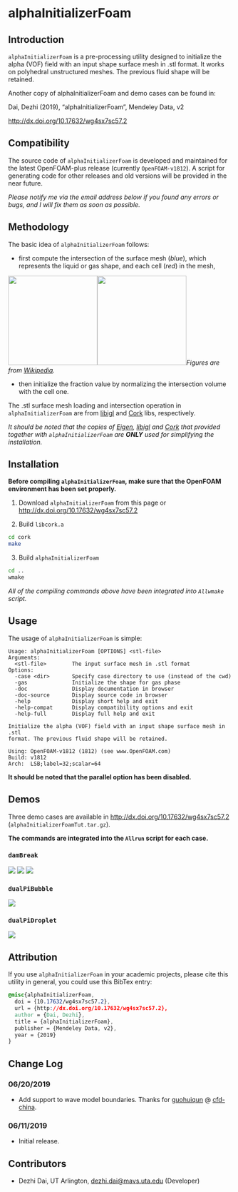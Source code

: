 # alphaInitializerFoam

## Introduction

```alphaInitializerFoam``` is a pre-processing utility designed to initialize the alpha (VOF) field with an input shape surface mesh in .stl format. It works on polyhedral unstructured meshes. The previous fluid shape will be retained.

Another copy of alphaInitializerFoam and demo cases can be found in:

Dai, Dezhi (2019), “alphaInitializerFoam”, Mendeley Data, v2

http://dx.doi.org/10.17632/wg4sx7sc57.2


## Compatibility

The source code of ```alphaInitializerFoam``` is developed and maintained for the latest OpenFOAM-plus release (currently ```OpenFOAM-v1812```). A script for generating code for other releases and old versions will be provided in the near future.

*Please notify me via the email address below if you found any errors or bugs, and I will fix them as soon as possible.*


## Methodology

The basic idea of ```alphaInitializerFoam``` follows:

* first compute the intersection of the surface mesh (*blue*), which represents the liquid or gas shape, and each cell (*red*) in the mesh,

<img src="https://upload.wikimedia.org/wikipedia/commons/4/4a/Boolean_union.PNG" width="200"><img src="https://upload.wikimedia.org/wikipedia/commons/0/0b/Boolean_intersect.PNG" width="200">*Figures are from [Wikipedia](https://en.wikipedia.org/wiki/Constructive_solid_geometry).*

* then initialize the fraction value by normalizing the intersection volume with the cell one.

The .stl surface mesh loading and intersection operation in ```alphaInitializerFoam``` are from [libigl](https://libigl.github.io/) and [Cork](https://github.com/gilbo/cork) libs, respectively.

*It should be noted that the copies of [Eigen](http://eigen.tuxfamily.org/index.php?title=Main_Page), [libigl](https://libigl.github.io/) and [Cork](https://github.com/gilbo/cork) that provided together with ```alphaInitializerFoam``` are **ONLY** used for simplifying the installation.*

## Installation

**Before compiling ```alphaInitializerFoam```, make sure that the OpenFOAM environment has been set properly.**

1. Download ```alphaInitializerFoam``` from this page or http://dx.doi.org/10.17632/wg4sx7sc57.2

2. Build ```libcork.a```
```bash
cd cork
make
```

3. Build ```alphaInitializerFoam```
```bash
cd ..
wmake
```

*All of the compiling commands above have been integrated into ```Allwmake``` script.*

## Usage

The usage of ```alphaInitializerFoam``` is simple:

```
Usage: alphaInitializerFoam [OPTIONS] <stl-file>
Arguments:
  <stl-file>        The input surface mesh in .stl format
Options:
  -case <dir>       Specify case directory to use (instead of the cwd)
  -gas              Initialize the shape for gas phase
  -doc              Display documentation in browser
  -doc-source       Display source code in browser
  -help             Display short help and exit
  -help-compat      Display compatibility options and exit
  -help-full        Display full help and exit

Initialize the alpha (VOF) field with an input shape surface mesh in .stl
format. The previous fluid shape will be retained.

Using: OpenFOAM-v1812 (1812) (see www.OpenFOAM.com)
Build: v1812
Arch:  LSB;label=32;scalar=64
```

**It should be noted that the parallel option has been disabled.**


## Demos

Three demo cases are available in http://dx.doi.org/10.17632/wg4sx7sc57.2 (```alphaInitializerFoamTut.tar.gz```).

**The commands are integrated into the ```Allrun``` script for each case.**

### ```damBreak```

<img src="https://i.imgur.com/xQNh65O.png">

<img src="https://i.imgur.com/B8hqsuZ.png">

<img src="https://i.imgur.com/qhpNmFU.png">


### ```dualPiBubble```

<img src="https://i.imgur.com/utTNzC1.png">


### ```dualPiDroplet```

<img src="https://i.imgur.com/Dmr2J6h.png">


## Attribution

If you use ```alphaInitializerFoam``` in your academic projects, please cite this utility in general, you could use this BibTex entry:

```css
@misc{alphaInitializerFoam,
  doi = {10.17632/wg4sx7sc57.2},
  url = {http://dx.doi.org/10.17632/wg4sx7sc57.2},
  author = {Dai, Dezhi},
  title = {alphaInitializerFoam},
  publisher = {Mendeley Data, v2},
  year = {2019}
}
```


## Change Log

### 06/20/2019

* Add support to wave model boundaries. Thanks for [guohuiqun](http://cfd-china.com/user/guohuiqun) @ [cfd-china](http://cfd-china.com/).

### 06/11/2019

* Initial release.


## Contributors

* Dezhi Dai, UT Arlington, dezhi.dai@mavs.uta.edu (Developer)
